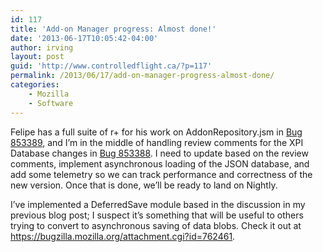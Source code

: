 ```yaml
---
id: 117
title: 'Add-on Manager progress: Almost done!'
date: '2013-06-17T10:05:42-04:00'
author: irving
layout: post
guid: 'http://www.controlledflight.ca/?p=117'
permalink: /2013/06/17/add-on-manager-progress-almost-done/
categories:
    - Mozilla
    - Software
---
```


Felipe has a full suite of r+ for his work on AddonRepository.jsm in [Bug 853389](https://bugzilla.mozilla.org/show_bug.cgi?id=853389 "Bug 853389 - Convert AddonRepository.jsm from sqlite to JSON"), and I’m in the middle of handling review comments for the XPI Database changes in [Bug 853388](https://bugzilla.mozilla.org/show_bug.cgi?id=853388 "Bug 853388 - Convert XPIProvider.jsm from sqlite to JSON"). I need to update based on the review comments, implement asynchronous loading of the JSON database, and add some telemetry so we can track performance and correctness of the new version. Once that is done, we’ll be ready to land on Nightly.

I’ve implemented a DeferredSave module based in the discussion in my previous blog post; I suspect it’s something that will be useful to others trying to convert to asynchronous saving of data blobs. Check it out at https://bugzilla.mozilla.org/attachment.cgi?id=762461.
